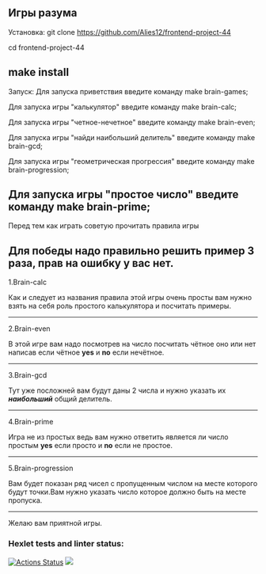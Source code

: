 Игры разума
---
Установка:
git clone https://github.com/Alies12/frontend-project-44

cd frontend-project-44

make install
---
Запуск:
Для запуска приветствия введите команду make brain-games;

Для запуска игры "калькулятор" введите команду make brain-calc;

Для запуска игры "четное-нечетное" введите команду make brain-even;

Для запуска игры "найди наибольший делитель" введите команду make brain-gcd;

Для запуска игры "геометрическая прогрессия" введите команду make brain-progression;

Для запуска игры "простое число" введите команду make brain-prime;
---
Перед тем как играть советую прочитать правила игры

Для победы надо правильно решить пример 3 раза, прав на ошибку у вас нет.
---
1.Brain-calc

Как и следует из названия правила этой игры очень просты вам нужно взять на себя роль простого калькулятора и посчитать примеры.

---
2.Brain-even

В этой игре вам надо посмотрев на число посчитать чётное оно или нет написав если чётное __yes__  и __no__ если нечётное.

---
3.Brain-gcd

Тут уже посложней вам будут даны 2 числа и нужно указать их ___наибольший___ общий делитель.

___
4.Brain-prime

Игра не из простых ведь вам нужно ответить является ли число простым __yes__ если просто и __no__ если не простое.

___
5.Brain-progression

Вам будет показан ряд чисел с пропущенным числом на месте которого будут точки.Вам нужно указать число которое должно быть на месте пропуска.

___
Желаю вам приятной игры.
    
### Hexlet tests and linter status:
[![Actions Status](https://github.com/Alies12/frontend-project-44/workflows/hexlet-check/badge.svg)](https://github.com/Alies12/frontend-project-44/actions)
<a href="https://codeclimate.com/github/Alies12/frontend-project-44/maintainability"><img src="https://api.codeclimate.com/v1/badges/dd708dbda7364bf2c610/maintainability" /></a>